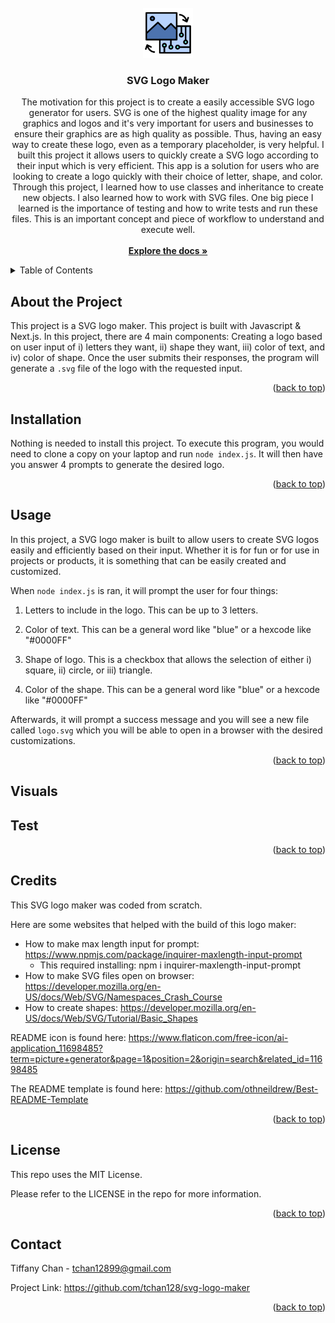 <br />
<div align="center">
    <a href="https://github.com/tchan128/svg-logo-maker"><img src="./assets/logo.png" alt="Logo" width="80" height="80"></a>
    <h3 align="center">SVG Logo Maker</h3>
    <p align="center">
        The motivation for this project is to create a easily accessible SVG logo generator for users. SVG is one of the highest quality image for any graphics and logos and it's very important for users and businesses to ensure their graphics are as high quality as possible. Thus, having an easy way to create these logo, even as a temporary placeholder, is very helpful. I built this project it allows users to quickly create a SVG logo according to their input which is very efficient. This app is a solution for users who are looking to create a logo quickly with their choice of letter, shape, and color. Through this project, I learned how to use classes and inheritance to create new objects. I also learned how to work with SVG files. One big piece I learned is the importance of testing and how to write tests and run these files. This is an important concept and piece of workflow to understand and execute well.
        <br/>
        <br/>
        <a href="https://github.com/tchan128/svg-logo-maker"><strong>Explore the docs »</strong></a>
    </p>
</div>

<details>
  <summary>Table of Contents</summary>
  <ol>
    <li><a href="#about-the-project">About The Project</a></li>
    <li><a href="#installation">Installation</a></li>
    <li><a href="#usage">Usage</a></li>
    <li><a href="#visuals">Visuals</a></li>
    <li><a href="#test">Test</a></li>
    <li><a href="#credits">Credits</a></li>
    <li><a href="#license">License</a></li>
    <li><a href="#contact">Contact</a></li>
  </ol>
</details>

## About the Project

This project is a SVG logo maker. This project is built with Javascript & Next.js. In this project, there are 4 main components: Creating a logo based on user input of i) letters they want, ii) shape they want, iii) color of text, and iv) color of shape. Once the user submits their responses, the program will generate a `.svg` file of the logo with the requested input. 

<p align="right">(<a href="#readme-top">back to top</a>)</p>

## Installation

Nothing is needed to install this project. To execute this program, you would need to clone a copy on your laptop and run `node index.js`. It will then have you answer 4 prompts to generate the desired logo.

<p align="right">(<a href="#readme-top">back to top</a>)</p>
 
## Usage

In this project, a SVG logo maker is built to allow users to create SVG logos easily and efficiently based on their input. Whether it is for fun or for use in projects or products, it is something that can be easily created and customized. 

When `node index.js` is ran, it will prompt the user for four things:

1) Letters to include in the logo. This can be up to 3 letters. 

2) Color of text. This can be a general word like "blue" or a hexcode like "#0000FF"

3) Shape of logo. This is a checkbox that allows the selection of either i) square, ii) circle, or iii) triangle.

4) Color of the shape. This can be a general word like "blue" or a hexcode like "#0000FF"

Afterwards, it will prompt a success message and you will see a new file called `logo.svg` which you will be able to open in a browser with the desired customizations. 

<p align="right">(<a href="#readme-top">back to top</a>)</p>

## Visuals




## Test


<p align="right">(<a href="#readme-top">back to top</a>)</p>

## Credits

This SVG logo maker was coded from scratch.  

Here are some websites that helped with the build of this logo maker:

- How to make max length input for prompt: https://www.npmjs.com/package/inquirer-maxlength-input-prompt
    - This required installing: npm i inquirer-maxlength-input-prompt 
- How to make SVG files open on browser: https://developer.mozilla.org/en-US/docs/Web/SVG/Namespaces_Crash_Course
- How to create shapes: https://developer.mozilla.org/en-US/docs/Web/SVG/Tutorial/Basic_Shapes

README icon is found here: https://www.flaticon.com/free-icon/ai-application_11698485?term=picture+generator&page=1&position=2&origin=search&related_id=11698485

The README template is found here: https://github.com/othneildrew/Best-README-Template

<p align="right">(<a href="#readme-top">back to top</a>)</p>

## License

This repo uses the MIT License. 

Please refer to the LICENSE in the repo for more information.

<p align="right">(<a href="#readme-top">back to top</a>)</p>

## Contact

Tiffany Chan - tchan12899@gmail.com

Project Link: https://github.com/tchan128/svg-logo-maker

<p align="right">(<a href="#readme-top">back to top</a>)</p>